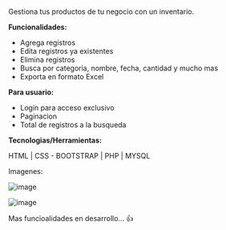 Gestiona tus productos de tu negocio con un inventario.

**Funcionalidades:** 

- Agrega registros
- Edita registros ya existentes
- Elimina registros
- Busca por categoria, nombre, fecha, cantidad y mucho mas
- Exporta en formato Excel

**Para usuario:**
- Login para acceso exclusivo
- Paginacion
- Total de registros a la busqueda

**Tecnologias/Herramientas:** 

HTML | CSS - BOOTSTRAP | PHP | MYSQL

Imagenes:

![image](https://github.com/eduarprog/Gestion-de-Inventario/assets/102840664/b033c7d7-9d47-45cf-baf8-9166ff6479fd)


![image](https://github.com/eduarprog/Gestion-de-Inventario/assets/102840664/5d94492e-b978-4ec8-8eab-807780c2bba0)

Mas funcioalidades en desarrollo... 👍 
